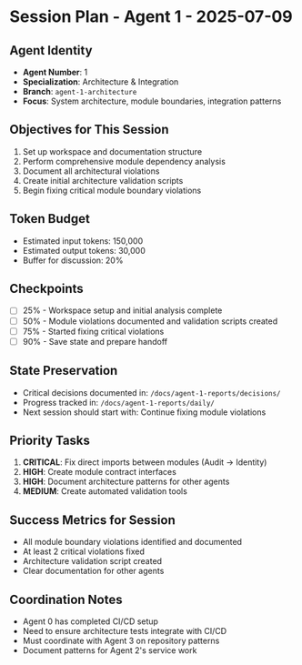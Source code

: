 # Session Plan - Agent 1 - 2025-07-09

## Agent Identity
- **Agent Number**: 1
- **Specialization**: Architecture & Integration
- **Branch**: `agent-1-architecture`
- **Focus**: System architecture, module boundaries, integration patterns

## Objectives for This Session
1. Set up workspace and documentation structure
2. Perform comprehensive module dependency analysis
3. Document all architectural violations
4. Create initial architecture validation scripts
5. Begin fixing critical module boundary violations

## Token Budget
- Estimated input tokens: 150,000
- Estimated output tokens: 30,000
- Buffer for discussion: 20%

## Checkpoints
- [ ] 25% - Workspace setup and initial analysis complete
- [ ] 50% - Module violations documented and validation scripts created
- [ ] 75% - Started fixing critical violations
- [ ] 90% - Save state and prepare handoff

## State Preservation
- Critical decisions documented in: `/docs/agent-1-reports/decisions/`
- Progress tracked in: `/docs/agent-1-reports/daily/`
- Next session should start with: Continue fixing module violations

## Priority Tasks
1. **CRITICAL**: Fix direct imports between modules (Audit → Identity)
2. **HIGH**: Create module contract interfaces
3. **HIGH**: Document architecture patterns for other agents
4. **MEDIUM**: Create automated validation tools

## Success Metrics for Session
- All module boundary violations identified and documented
- At least 2 critical violations fixed
- Architecture validation script created
- Clear documentation for other agents

## Coordination Notes
- Agent 0 has completed CI/CD setup
- Need to ensure architecture tests integrate with CI/CD
- Must coordinate with Agent 3 on repository patterns
- Document patterns for Agent 2's service work